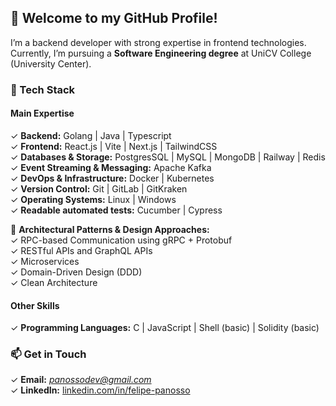 ## 👋 Welcome to my GitHub Profile!   

I’m a backend developer with strong expertise in frontend technologies. Currently, I’m pursuing a **Software Engineering degree** at UniCV College (University Center).  

### 🚀 Tech Stack  
#### **Main Expertise**  
✓ **Backend:** Golang | Java | Typescript       
✓ **Frontend:** React.js | Vite |  Next.js | TailwindCSS       
✓ **Databases & Storage:** PostgresSQL | MySQL | MongoDB | Railway | Redis   
✓ **Event Streaming & Messaging:** Apache Kafka      
✓ **DevOps & Infrastructure:** Docker | Kubernetes  
✓ **Version Control:** Git | GitLab | GitKraken  
✓ **Operating Systems:** Linux | Windows  
✓ **Readable automated tests:** Cucumber | Cypress  

📐 **Architectural Patterns & Design Approaches:**       
 ✓  RPC-based Communication using gRPC + Protobuf            
 ✓  RESTful APIs and GraphQL APIs      
 ✓  Microservices      
 ✓  Domain-Driven Design (DDD)            
 ✓  Clean Architecture                

#### **Other Skills**  
✓ **Programming Languages:** C | JavaScript | Shell (basic) | Solidity (basic)    

### 📫 Get in Touch  
✓ **Email:** *panossodev@gmail.com*  
✓ **LinkedIn:** [linkedin.com/in/felipe-panosso](#)

